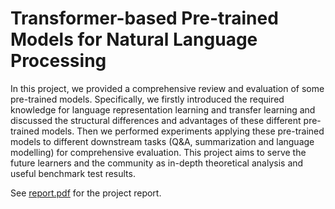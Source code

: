 # Transformer-based Pre-trained Models for Natural Language Processing

In this project, we provided a comprehensive review and evaluation of some pre-trained models. Specifically, we firstly introduced the required knowledge for language representation learning and transfer learning and discussed the structural differences and advantages of these different pre-trained models. Then we performed experiments applying these pre-trained models to different downstream tasks (Q&A, summarization and language modelling) for comprehensive evaluation. This project aims to serve the future learners and the community as in-depth theoretical analysis and useful benchmark test results.

See [report.pdf](./report.pdf) for the project report.

